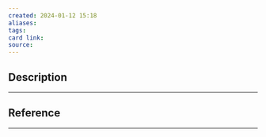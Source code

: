 ```yaml
---
created: 2024-01-12 15:18
aliases: 
tags: 
card link: 
source:
---
```

## Description
---





## Reference
---






